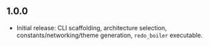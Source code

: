 ## 1.0.0
- Initial release: CLI scaffolding, architecture selection, constants/networking/theme generation, `redo_boiler` executable.


